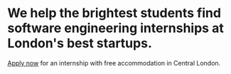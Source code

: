 # We help the brightest students find software engineering internships at London's best startups.

<span class="apply"><a href="https://apply.hackcampus.io/" target="_blank">Apply now</a> for an internship with free accommodation in Central London.</span>
